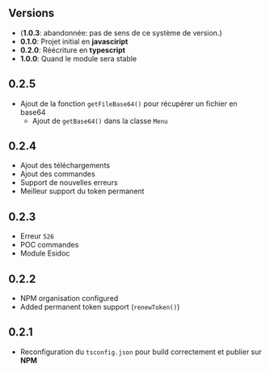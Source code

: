## Versions

- (**1.0.3**: abandonnée: pas de sens de ce système de version.)
- **0.1.0**: Projet initial en **javasciript**
- **0.2.0**: Réécriture en **typescript**
- **1.0.0**: Quand le module sera stable

## 0.2.5

- Ajout de la fonction `getFileBase64()` pour récupérer un fichier en base64
  - Ajout de `getBase64()` dans la classe `Menu` 

## 0.2.4

- Ajout des téléchargements
- Ajout des commandes
- Support de nouvelles erreurs
- Meilleur support du token permanent

## 0.2.3

- Erreur `526`
- POC commandes
- Module Esidoc

## 0.2.2

- NPM organisation configured
- Added permanent token support (`renewToken()`)

## 0.2.1

- Reconfiguration du `tsconfig.json` pour build correctement et publier sur **NPM**
